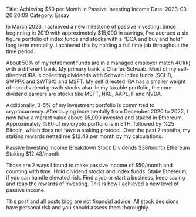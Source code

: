Title: Achieving $50 per Month in Passive Investing Income
Date: 2023-03-20 20:09
Category: Essay

In March 2023, I achieved a new milestone of passive investing. Since beginning in 2019 with approximately $15,000 in savings, I've accrued a six figure portfolio of index funds and stocks with a "DCA and buy and hold" long term mentality. I achieved this by holding a full time job throughout the time period.

About 50% of my retirement funds are in a managed employer match 401(k) with a different bank. My primary bank is Charles Schwab. Most of my self-directed IRA is collecting dividends with Schwab index funds (SCHB, SWPPX and SWTSX) and MSFT. My self directed IRA has a smaller weight of non-dividend growth stocks also. In my taxable portfolio, the core dividend earners are stocks like MSFT, NKE, AAPL, F and NVDA.

Additionally, 3-5% of my investment portfolio is committed to cryptocurrency. After buying incrementally from December 2020 to 2022, I now have a market value above $5,000 invested and staked in Ethereum. Approximately %60 of my crypto portfolio is in 
ETH, followed by %25 Bitcoin, which does not have a staking protocol. Over the past 7 months, my staking rewards netted me $12.48 per month by my calculations.

Passive Investing Income Breakdown
Stock Dividends 	$38/month
Ethereum Staking 	$12.48/month

Those are 2 ways I found to make passive income of $50/month and counting with time. Hold dividend stocks and index funds. Stake Ethereum, if you can handle elevated risk. Find a job or start a business, keep saving and reap the rewards of investing. This is how I achieved a new level of passive income.

This post and all posts blog are not financial advice. All stock decisions have personal risk and you should assess them thoroughly.
